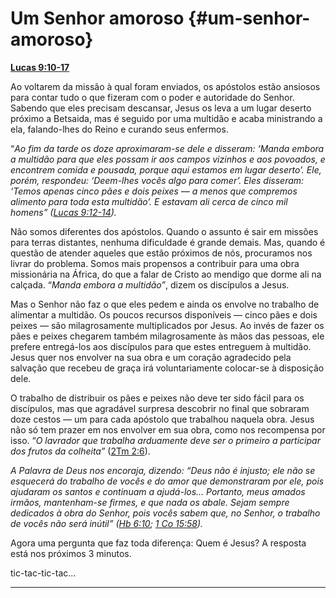 # Um Senhor amoroso {#um-senhor-amoroso}

[**Lucas 9:10-17**](http://bibliaonline.com.br/acf/lc/9/10-17)

Ao voltarem da missão à qual foram enviados, os apóstolos estão ansiosos para contar tudo o que fizeram com o poder e autoridade do Senhor. Sabendo que eles precisam descansar, Jesus os leva a um lugar deserto próximo a Betsaida, mas é seguido por uma multidão e acaba ministrando a ela, falando-lhes do Reino e curando seus enfermos.

“_Ao fim da tarde os doze aproximaram-se dele e disseram: ‘Manda embora a multidão para que eles possam ir aos campos vizinhos e aos povoados, e encontrem comida e pousada, porque aqui estamos em lugar deserto’. Ele, porém, respondeu: ‘Deem-lhes vocês algo para comer’. Eles disseram: ‘Temos apenas cinco pães e dois peixes — a menos que compremos alimento para toda esta multidão’. E estavam ali cerca de cinco mil homens” (_[_Lucas 9:12-14_](http://bibliaonline.com.br/acf/lc/9/12-14)_)._

Não somos diferentes dos apóstolos. Quando o assunto é sair em missões para terras distantes, nenhuma dificuldade é grande demais. Mas, quando é questão de atender aqueles que estão próximos de nós, procuramos nos livrar do problema. Somos mais propensos a contribuir para uma obra missionária na África, do que a falar de Cristo ao mendigo que dorme ali na calçada. “_Manda embora a multidão”_, dizem os discípulos a Jesus.

Mas o Senhor não faz o que eles pedem e ainda os envolve no trabalho de alimentar a multidão. Os poucos recursos disponíveis — cinco pães e dois peixes — são milagrosamente multiplicados por Jesus. Ao invés de fazer os pães e peixes chegarem também milagrosamente às mãos das pessoas, ele prefere entregá-los aos discípulos para que estes entreguem à multidão. Jesus quer nos envolver na sua obra e um coração agradecido pela salvação que recebeu de graça irá voluntariamente colocar-se à disposição dele.

O trabalho de distribuir os pães e peixes não deve ter sido fácil para os discípulos, mas que agradável surpresa descobrir no final que sobraram doze cestos — um para cada apóstolo que trabalhou naquela obra. Jesus não só tem prazer em nos envolver em sua obra, como nos recompensa por isso. “_O lavrador que trabalha arduamente deve ser o primeiro a participar dos frutos da colheita”_ ([2Tm 2:6](http://bibliaonline.com.br/acf/2tm/2/6)).

_A Palavra de Deus nos encoraja, dizendo: “Deus não é injusto; ele não se esquecerá do trabalho de vocês e do amor que demonstraram por ele, pois ajudaram os santos e continuam a ajudá-los... Portanto, meus amados irmãos, mantenham-se firmes, e que nada os abale. Sejam sempre dedicados à obra do Senhor, pois vocês sabem que, no Senhor, o trabalho de vocês não será inútil” (_[_Hb 6:10_](http://bibliaonline.com.br/acf/hb/6/10)_;_ [_1 Co 15:58_](http://bibliaonline.com.br/acf/1co/15/58)_)._

Agora uma pergunta que faz toda diferença: Quem é Jesus? A resposta está nos próximos 3 minutos.

tic-tac-tic-tac...

*****